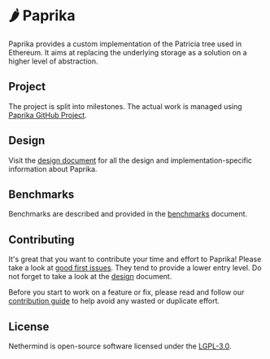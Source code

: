 # :hot_pepper: Paprika

Paprika provides a custom implementation of the Patricia tree used in Ethereum. It aims at replacing the underlying storage as a solution on a higher level of abstraction.

## Project

The project is split into milestones. The actual work is managed using [Paprika GitHub Project](https://github.com/orgs/NethermindEth/projects/39/).

## Design

Visit the [design document](/docs/design.md) for all the design and implementation-specific information about Paprika.

## Benchmarks

Benchmarks are described and provided in the [benchmarks](/docs/benchmarks.md) document.

## Contributing

It's great that you want to contribute your time and effort to Paprika! Please take a look at [good first issues](https://github.com/NethermindEth/Paprika/issues?q=is%3Aissue+is%3Aopen+label%3A%22good+first+issue%22). They tend to provide a lower entry level. Do not forget to take a look at the [design](/docs/design.md) document.

Before you start to work on a feature or fix, please read and follow our [contribution guide](./CONTRIBUTING.md) to help avoid any wasted or duplicate effort.

## License

Nethermind is open-source software licensed under the [LGPL-3.0](./LICENSE).
